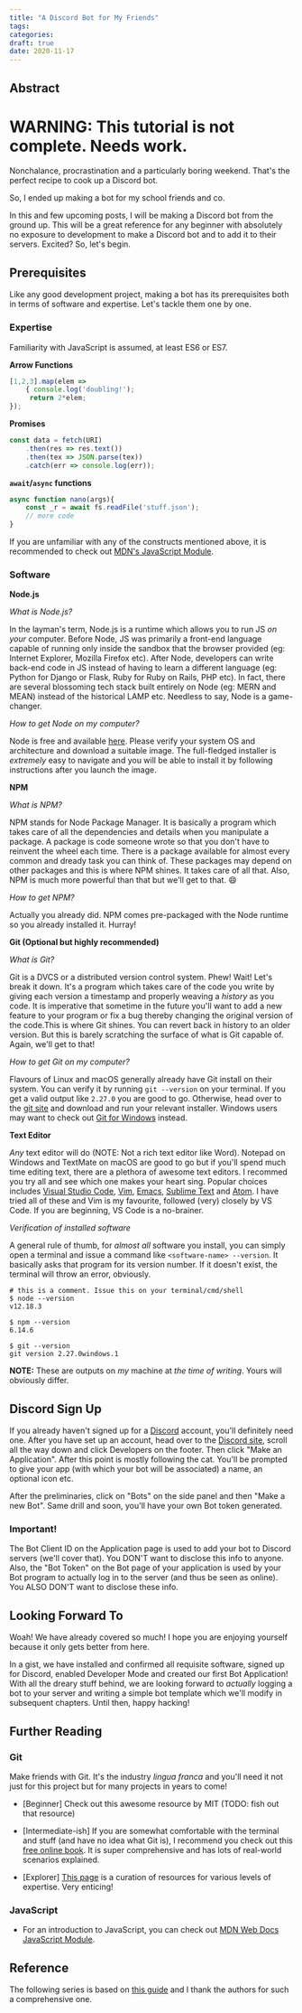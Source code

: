 ```yaml
---
title: "A Discord Bot for My Friends"
tags:
categories: 
draft: true
date: 2020-11-17
---
```


## Abstract   

# WARNING: This tutorial is not complete. Needs work.

Nonchalance, procrastination and a particularly boring weekend. That's the perfect recipe to cook up a Discord bot.    

So, I ended up making a bot for my school friends and co.     
<!--more-->

In this and few upcoming posts, I will be making a Discord bot from the ground up. This will be a great reference for any beginner with absolutely no exposure to development to make a Discord bot and to add it to their servers. Excited? So, let's begin.   

## Prerequisites     

Like any good development project, making a bot has its prerequisites both in terms of software and expertise. Let's tackle them one by one.   

### Expertise   

Familiarity with JavaScript is assumed, at least ES6 or ES7.

**Arrow Functions**   

```javascript
[1,2,3].map(elem => 
	{ console.log('doubling!');
	 return 2*elem; 
});
```   

**Promises**

```javascript
const data = fetch(URI)
	.then(res => res.text())
	.then(tex => JSON.parse(tex))
	.catch(err => console.log(err));
```   

**`await`/`async` functions**   

```javascript
async function nano(args){
	const _r = await fs.readFile('stuff.json');
	// more code
}
```   

If you are unfamiliar with any of the constructs mentioned above, it is recommended to check out [MDN's JavaScript Module][mdnjs].   

### Software     

**Node.js**     

_What is Node.js?_   

In the layman's term, Node.js is a runtime which allows you to run JS _on your_ computer. Before Node, JS was primarily a front-end language capable of running only inside the sandbox that the browser provided (eg: Internet Explorer, Mozilla Firefox etc). After Node, developers can write back-end code in JS instead of having to learn a different language (eg: Python for Django or Flask, Ruby for Ruby on Rails, PHP etc). In fact, there are several blossoming tech stack built entirely on Node (eg: MERN and MEAN) instead of the historical LAMP etc. Needless to say, Node is a game-changer.   

_How to get Node on my computer?_   

Node is free and available [here][nodejssite]. Please verify your system OS and architecture and download a suitable image. The full-fledged installer is _extremely_ easy to navigate and you will be able to install it by following instructions after you launch the image.    

**NPM**   

_What is NPM?_   

NPM stands for Node Package Manager. It is basically a program which takes care of all the dependencies and details when you manipulate a package. A package is code someone wrote so that you don't have to reinvent the wheel each time. There is a package available for almost every common and dready task you can think of. These packages may depend on other packages and this is where NPM shines. It takes care of all that. Also, NPM is much more powerful than that but we'll get to that. :smile:   

_How to get NPM?_   

Actually you already did. NPM comes pre-packaged with the Node runtime so you already installed it. Hurray!   

**Git (Optional but highly recommended)**   

_What is Git?_  

Git is a DVCS or a distributed version control system. Phew! Wait! Let's break it down. It's a program which takes care of the code you write by giving each version a timestamp and properly weaving a _history_ as you code. It is imperative that sometime in the future you'll want to add a new feature to your program or fix a bug thereby changing the original version of the code.This is where Git shines. You can revert back in history to an older version. But this is barely scratching the surface of what is Git capable of. Again, we'll get to that!     

_How to get Git on my computer?_   

Flavours of Linux and macOS generally already have Git install on their system. You can verify it by running `git --version` on your terminal. If you get a valid output like `2.27.0` you are good to go. Otherwise, head over to the [git site][gitsite] and download and run your relevant installer. Windows users may want to check out [Git for Windows][gitforwin] instead.   

**Text Editor**  

_Any_ text editor will do (NOTE: Not a rich text editor like Word). Notepad on Windows and TextMate on macOS are good to go but if you'll spend much time editing text, there are a plethora of awesome text editors. I recommed you try all and see which one makes your heart sing. Popular choices includes [Visual Studio Code][vscode], [Vim][vim], [Emacs][emacs], [Sublime Text][sublimetext] and [Atom][atom]. I have tried all of these and Vim is my favourite, followed (very) closely  by VS Code. If you are beginning, VS Code is a no-brainer.   

_Verification of installed software_   

A general rule of thumb, for _almost all_ software you install, you can simply open a terminal and issue a command like `<software-name> --version`. It basically asks that program for its version number. If it doesn't exist, the terminal will throw an error, obviously.    

```shell
# this is a comment. Issue this on your terminal/cmd/shell
$ node --version 
v12.18.3   

$ npm --version
6.14.6  

$ git --version
git version 2.27.0windows.1  
```   

**NOTE:** These are outputs on _my_ machine at _the time of writing_. Yours will obviously differ.   

## Discord Sign Up     

If you already haven't signed up for a [Discord][discordsite] account, you'll definitely need one. After you have set up an account, head over to the [Discord site][discordsite], scroll all the way down and click Developers on the footer. Then click "Make an Application". After this point is mostly following the cat. You'll be prompted to give your app (with which your bot will be associated) a name, an optional icon etc.   

After the preliminaries, click on "Bots" on the side panel and then "Make a new Bot". Same drill and soon, you'll have your own Bot token generated.   

### Important!   

The Bot Client ID on the Application page is used to add your bot to Discord servers (we'll cover that). You DON'T want to disclose this info to anyone. Also, the "Bot Token" on the Bot page of your application is used by your Bot program to actually log in to the server (and thus be seen as online). You ALSO DON'T want to disclose these info.     


## Looking Forward To    

Woah! We have already covered so much! I hope you are enjoying yourself because it only gets better from here.   

In a gist, we have installed and confirmed all requisite software, signed up for Discord, enabled Developer Mode and created our first Bot Application! With all the dreary stuff behind, we are looking forward to _actually_ logging a bot to your server and writing a simple bot template which we'll modify in subsequent chapters. Until then, happy hacking!   


## Further Reading    

### Git    

Make friends with Git. It's the industry _lingua franca_ and you'll need it not just for this project but for many projects in years to come!   

* [Beginner] Check out this awesome resource by MIT (TODO: fish out that resource)     

* [Intermediate-ish] If you are somewhat comfortable with the terminal and stuff (and have no idea what Git is), I recommend you check out this [free online book][progit]. It is super comprehensive and has lots of real-world scenarios explained.  

* [Explorer] [This page][gitcuration] is a curation of resources for various levels of expertise. Very enticing!          

### JavaScript    

* For an introduction to JavaScript, you can check out [MDN Web Docs JavaScript Module][mdnjs].     


## Reference    

The following series is based on [this guide][discordguide] and I thank the authors for such a comprehensive one.

[mdnjs]: https://developer.mozilla.org/en-US/docs/Learn/JavaScript/First_steps/What_is_JavaScript
[nodejssite]: https://nodejs.org/
[gitsite]: https://git-scm.com/
[gitforwin]: https://gitforwindows.org/
[vscode]: https://code.visualstudio.com/
[vim]: https://www.vim.org/
[emacs]: https://www.gnu.org/software/emacs/
[sublimetext]: https://www.sublimetext.com/
[atom]: https://atom.io/
[discordsite]: https://discord.com/
[progit]: https://git-scm.com/book/en/v2
[gitcuration]: https://try.github.io/
[discordguide]: https://discordjs.guide
